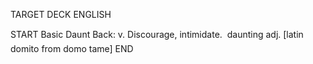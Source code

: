 TARGET DECK
ENGLISH

START
Basic
Daunt
Back: v. Discourage, intimidate.  daunting adj. [latin domito from domo tame]
END
